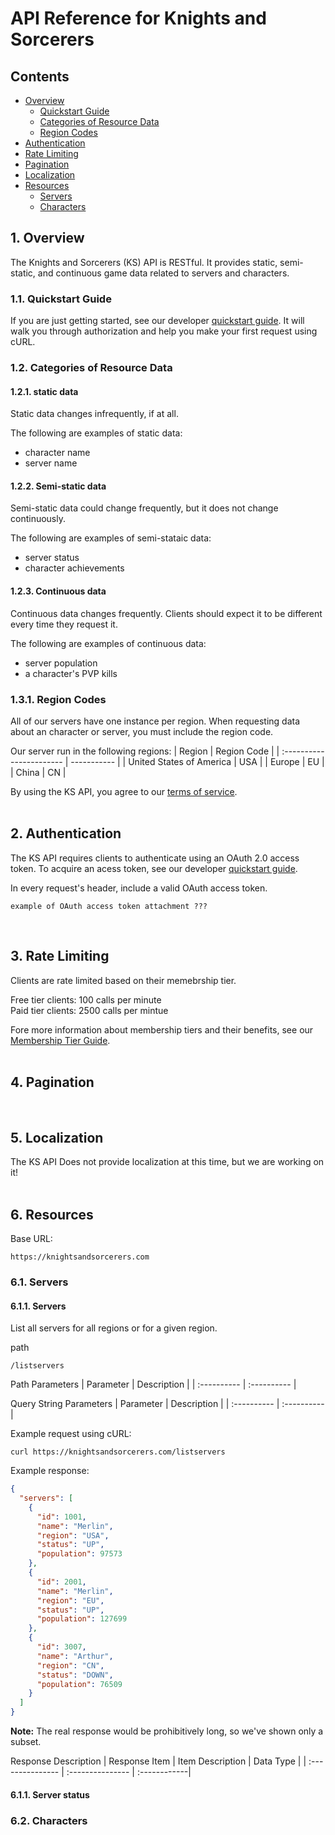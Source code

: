 # API Reference for Knights and Sorcerers
<!-- TODO: client, or you tone?? , how should I handle localization?? -->
## Contents
- [Overview](#overview)
  - [Quickstart Guide](#quickstartGuide)
  - [Categories of Resource Data](#resourceDataCategories)
  - [Region Codes](#regionCodes)
- [Authentication](#authentication)
- [Rate Limiting](#rateLimiting)
- [Pagination](#pagination)
- [Localization](#localization)
- [Resources](#resources)
  - [Servers](#servers)
  - [Characters](#characters)

## 1. Overview <a name="overview"></a>
The Knights and Sorcerers (KS) API is RESTful. It provides static, semi-static, and continuous game data related to servers and characters.

### 1.1. Quickstart Guide <a name="quickstartGuide"></a>
If you are just getting started, see our developer [quickstart guide](#overview). It will walk you through authorization and help you make your first request using cURL.

### 1.2. Categories of Resource Data <a name="resourceDataCategories"></a>

#### 1.2.1. static data
Static data changes infrequently, if at all.

The following are examples of static data:
- character name
- server name

#### 1.2.2. Semi-static data
Semi-static data could change frequently, but it does not change continuously.

The following are examples of semi-stataic data:
- server status
- character achievements

#### 1.2.3. Continuous data
Continuous data changes frequently. Clients should expect it to be different every time they request it.

The following are examples of continuous data:
- server population
- a character's PVP kills

### 1.3.1. Region Codes <a name="regionCodes"></a>
All of our servers have one instance per region. When requesting data about an character or server, you must include the region code.

Our server run in the following regions:
| Region                   | Region Code |
| :----------------------- | ----------- |
| United States of America | USA         |
| Europe                   | EU          |
| China                    | CN          |

By using the KS API, you agree to our [terms of service](#overview).  
&nbsp;
## 2. Authentication <a name="authentication"></a>
The KS API requires clients to authenticate using an OAuth 2.0 access token. To acquire an acess token, see our developer [quickstart guide](#authentication).

In every request's header, include a valid OAuth access token. <!-- TODO: list 2.0? , cap "access token"? -->

```
example of OAuth access token attachment ???
```  
&nbsp;
## 3. Rate Limiting <a name="rateLimiting"></a>
Clients are rate limited based on their memebrship tier.

Free tier clients: 100 calls per minute  
Paid tier clients: 2500 calls per mintue

Fore more information about membership tiers and their benefits, see our [Membership Tier Guide](#rateLimiting).  
&nbsp;
## 4. Pagination <a name="pagination"></a>  
&nbsp;
## 5. Localization <a name="localization"></a>
The KS API Does not provide localization at this time, but we are working on it!  
&nbsp;
## 6. Resources <a name="resources"></a>

Base URL:
```
https://knightsandsorcerers.com
```

### 6.1. Servers <a name="servers"></a>

#### 6.1.1. Servers
List all servers for all regions or for a given region.

path
```
/listservers
```

Path Parameters
| Parameter   | Description |
| :---------- | :---------- |

Query String Parameters
| Parameter   | Description |
| :---------- | :---------- |

Example request using cURL:
```
curl https://knightsandsorcerers.com/listservers
```
Example response:
```JSON
{
  "servers": [
    {
      "id": 1001,
      "name": "Merlin",
      "region": "USA",
      "status": "UP",
      "population": 97573
    },
    {
      "id": 2001,
      "name": "Merlin",
      "region": "EU",
      "status": "UP",
      "population": 127699
    },
    {
      "id": 3007,
      "name": "Arthur",
      "region": "CN",
      "status": "DOWN",
      "population": 76509
    }
  ]
}
```
**Note:** The real response would be prohibitively long, so we've shown only a subset.

Response Description
| Response Item    | Item Description | Data Type    |
| :--------------- | :--------------- | :------------|

#### 6.1.1. Server status

### 6.2. Characters <a name="characters"></a>
